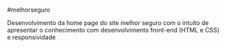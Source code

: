 #melhorseguro

Desenvolvimento da home page do site melhor seguro com o intuito de apresentar o conhecimento com desenvolvimento front-end (HTML e CSS) e responsividade
